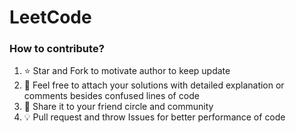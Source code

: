 # LeetCode

### How to contribute?

1. :star: Star and Fork to motivate author to keep update
2. :hammer: Feel free to attach your solutions with detailed explanation or comments besides confused lines of code
3. :tada: Share it to your friend circle and community
4. :bulb: Pull request and throw Issues for better performance of code
